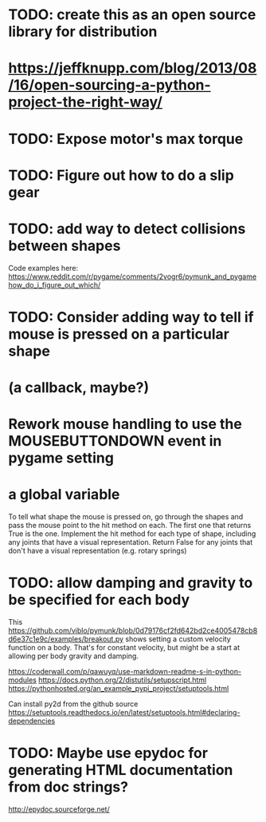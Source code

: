 # TODO: create this as an open source library for distribution
# https://jeffknupp.com/blog/2013/08/16/open-sourcing-a-python-project-the-right-way/

# TODO: Expose motor's max torque

# TODO: Figure out how to do a slip gear

# TODO: add way to detect collisions between shapes
Code examples here: https://www.reddit.com/r/pygame/comments/2vogr6/pymunk_and_pygamehow_do_i_figure_out_which/

# TODO: Consider adding way to tell if mouse is pressed on a particular shape 
# (a callback, maybe?)
#
# Rework mouse handling to use the MOUSEBUTTONDOWN event in pygame setting
# a global variable

To tell what shape the mouse is pressed on, go through the shapes and pass
the mouse point to the hit method on each.  The first one that returns 
True is the one.  Implement the hit method for each type of shape, 
including any joints that have a visual representation.  Return False
for any joints that don't have a visual representation (e.g. rotary
springs)

# TODO: allow damping and gravity to be specified for each body
This https://github.com/viblo/pymunk/blob/0d79176cf2fd642bd2ce4005478cb8d6e37c1e9c/examples/breakout.py
shows setting a custom velocity function on a body.  That's for constant velocity, but might
be a start at allowing per body gravity and damping.

https://coderwall.com/p/qawuyq/use-markdown-readme-s-in-python-modules
https://docs.python.org/2/distutils/setupscript.html
https://pythonhosted.org/an_example_pypi_project/setuptools.html

Can install py2d from the github source
https://setuptools.readthedocs.io/en/latest/setuptools.html#declaring-dependencies

# TODO: Maybe use epydoc for generating HTML documentation from doc strings?
http://epydoc.sourceforge.net/

